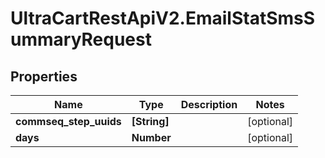 # UltraCartRestApiV2.EmailStatSmsSummaryRequest

## Properties

Name | Type | Description | Notes
------------ | ------------- | ------------- | -------------
**commseq_step_uuids** | **[String]** |  | [optional] 
**days** | **Number** |  | [optional] 


